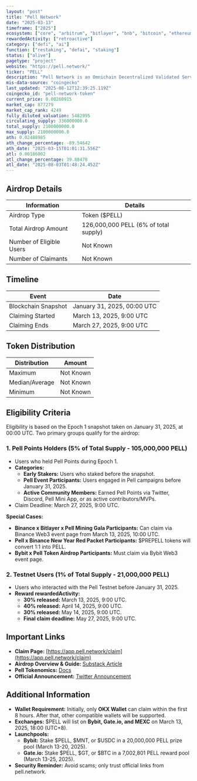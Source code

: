 ```yaml
---
layout: "post"
title: "Pell Network"
date: "2025-03-13"
timeframe: ["2025"]
ecosystem: ["core", "arbitrum", "bitlayer", "bnb", "bitcoin", "ethereum"]
rewardedActivity: ["retroactive"]
category: ["defi", "ai"]
function: ["restaking", "defai", "staking"]
status: ["alive"]
pagetype: "project"
website: "https://pell.network/"
ticker: "PELL"
description: "Pell Network is an Omnichain Decentralized Validated Service (DVS) Network driven by BTC restaking, aiming to extend BTCFi into the cryptoeconomic security domain and fully unlock Bitcoin’s security potential."
mis-data-source: "coingecko"
last_updated: "2025-08-12T12:39:25.119Z"
coingecko_id: "pell-network-token"
current_price: 0.00260915
market_cap: 877279
market_cap_rank: 4249
fully_diluted_valuation: 5482995
circulating_supply: 336000000.0
total_supply: 2100000000.0
max_supply: 2100000000.0
ath: 0.02488985
ath_change_percentage: -89.54642
ath_date: "2025-03-15T01:01:31.556Z"
atl: 0.00186002
atl_change_percentage: 39.88478
atl_date: "2025-08-03T01:48:24.452Z"
---
```


## Airdrop Details

| Information              | Details                               |
| ------------------------ | ------------------------------------- |
| Airdrop Type             | Token ($PELL)                         |
| Total Airdrop Amount     | 126,000,000 PELL (6% of total supply) |
| Number of Eligible Users | Not Known                             |
| Number of Claimants      | Not Known                             |

## Timeline

| Event               | Date                        |
| ------------------- | --------------------------- |
| Blockchain Snapshot | January 31, 2025, 00:00 UTC |
| Claiming Started    | March 13, 2025, 9:00 UTC    |
| Claiming Ends       | March 27, 2025, 9:00 UTC    |

## Token Distribution

| Distribution   | Amount    |
| -------------- | --------- |
| Maximum        | Not Known |
| Median/Average | Not Known |
| Minimum        | Not Known |

## Eligibility Criteria

Eligibility is based on the Epoch 1 snapshot taken on January 31, 2025, at 00:00 UTC. Two primary groups qualify for the airdrop:

### 1. Pell Points Holders (5% of Total Supply - 105,000,000 PELL)

- Users who held Pell Points during Epoch 1.
- **Categories:**
  - **Early Stakers:** Users who staked before the snapshot.
  - **Pell Event Participants:** Users engaged in Pell campaigns before January 31, 2025.
  - **Active Community Members:** Earned Pell Points via Twitter, Discord, Pell Mini App, or as active contributors/MVPs.
- Claim Deadline: March 27, 2025, 9:00 UTC.

**Special Cases:**

- **Binance x Bitlayer x Pell Mining Gala Participants:** Can claim via Binance Web3 event page from March 13, 2025, 10:00 UTC.
- **Pell x Binance New Year Red Packet Participants:** $PREPELL tokens will convert 1:1 into PELL.
- **Bybit x Pell Token Airdrop Participants:** Must claim via Bybit Web3 event page.

### 2. Testnet Users (1% of Total Supply - 21,000,000 PELL)

- Users who interacted with the Pell Testnet before January 31, 2025.
- **Reward rewardedActivity:**
  - **30% released:** March 13, 2025, 9:00 UTC.
  - **40% released:** April 14, 2025, 9:00 UTC.
  - **30% released:** May 14, 2025, 9:00 UTC.
  - **Final claim deadline:** May 27, 2025, 9:00 UTC.

## Important Links

- **Claim Page:** [https://app.pell.network/claim](https://app.pell.network/claim)
- **Airdrop Overview & Guide:** [Substack Article](https://pellrestaking.substack.com/p/pell-epoch-1-airdrop-detailed-overview)
- **Pell Tokenomics:** [Docs](https://docs.pell.network/pell-tokenomics)
- **Official Announcement:** [Twitter Announcement](https://x.com/Pell_Network/status/1900108253738262572)

## Additional Information

- **Wallet Requirement:** Initially, only **OKX Wallet** can claim within the first 8 hours. After that, other compatible wallets will be supported.
- **Exchanges:** $PELL will list on **Bybit, Gate.io, and MEXC** on March 13, 2025, 18:00 (UTC+8).
- **Launchpools:**
  - **Bybit:** Stake $PELL, $MNT, or $USDC in a 20,000,000 PELL prize pool (March 13-20, 2025).
  - **Gate.io:** Stake $PELL, $GT, or $BTC in a 7,002,801 PELL reward pool (March 13-25, 2025).
- **Security Reminder:** Avoid scams; only trust official links from pell.network.